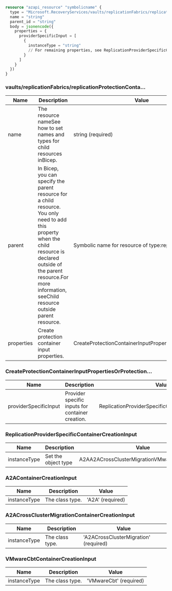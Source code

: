 ```terraform
resource "azapi_resource" "symbolicname" {
  type = "Microsoft.RecoveryServices/vaults/replicationFabrics/replicationProtectionContainers@2022-10-01"
  name = "string"
  parent_id = "string"
  body = jsonencode({
    properties = {
      providerSpecificInput = [
        {
          instanceType = "string"
          // For remaining properties, see ReplicationProviderSpecificContainerCreationInput objects
        }
      ]
    }
  })
}

```

### vaults/replicationFabrics/replicationProtectionConta...

| Name | Description | Value |
|-|-|-|
| name | The resource nameSee how to set names and types for child resources inBicep. | string (required) |
| parent | In Bicep, you can specify the parent resource for a child resource. You only need to add this property when the child resource is declared outside of the parent resource.For more information, seeChild resource outside parent resource. | Symbolic name for resource of type:replicationFabrics |
| properties | Create protection container input properties. | CreateProtectionContainerInputPropertiesOrProtection... |


### CreateProtectionContainerInputPropertiesOrProtection...

| Name | Description | Value |
|-|-|-|
| providerSpecificInput | Provider specific inputs for container creation. | ReplicationProviderSpecificContainerCreationInput[] |


### ReplicationProviderSpecificContainerCreationInput

| Name | Description | Value |
|-|-|-|
| instanceType | Set the object type | A2AA2ACrossClusterMigrationVMwareCbt(required) |


### A2AContainerCreationInput

| Name | Description | Value |
|-|-|-|
| instanceType | The class type. | 'A2A' (required) |


### A2ACrossClusterMigrationContainerCreationInput

| Name | Description | Value |
|-|-|-|
| instanceType | The class type. | 'A2ACrossClusterMigration' (required) |


### VMwareCbtContainerCreationInput

| Name | Description | Value |
|-|-|-|
| instanceType | The class type. | 'VMwareCbt' (required) |


